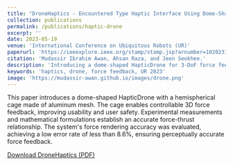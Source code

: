 ```yaml
---
title: "DroneHaptics - Encountered Type Haptic Interface Using Dome-Shaped Drone for 3-DoF Force Feedback"
collection: publications
permalink: /publications/haptic-drone
excerpt: ''
date: 2023-05-19
venue: 'International Conference on Ubiquitous Robots (UR)'
paperurl: 'https://ieeexplore.ieee.org/stamp/stamp.jsp?arnumber=10202318'
citation: 'Mudassir Ibrahim Awan, Ahsan Raza, and Jeon Seokhee.'
description: 'Introducing a dome-shaped HapticDrone for 3-DoF force feedback using a hemispherical aluminum mesh cage.'
keywords: 'haptics, drone, force feedback, UR 2023'
image: 'https://mudassir-awan.github.io/images/drone.png'
---
```


This paper introduces a dome-shaped HapticDrone with a hemispherical cage made of aluminum mesh. The cage enables controllable 3D force feedback, improving usability and user safety. Experimental measurements and mathematical formulations establish an accurate force-thrust relationship. The system's force rendering accuracy was evaluated, achieving a low error rate of less than 8.6%, ensuring perceptually accurate force feedback.

[Download DroneHaptics (PDF)](http://mudassir-awan.github.io/files/haptic-drone.pdf)

<script type="application/ld+json">
{
  "@context": "https://schema.org",
  "@type": "ScholarlyArticle",
  "name": "DroneHaptics - Encountered Type Haptic Interface Using Dome-Shaped Drone for 3-DoF Force Feedback",
  "author": [
    {
      "@type": "Person",
      "name": "Mudassir Ibrahim Awan",
      "url": "https://scholar.google.com/citations?user=VCllBHIAAAAJ&hl=en"
    },
    {
      "@type": "Person",
      "name": "Ahsan Raza",
      "url": "https://github.com/ahsan-raza"  # Add the appropriate URL if you have one
    },
    {
      "@type": "Person",
      "name": "Jeon Seokhee",
      "url": "https://scholar.google.com/citations?user=LBKIIU8AAAAJ&hl=en"
    }
  ],
  "datePublished": "2023-05-19T00:00:00+00:00",
  "publisher": {
    "@type": "Organization",
    "name": "International Conference on Ubiquitous Robots (UR)"
  },
  "inLanguage": "en",
  "headline": "DroneHaptics - Encountered Type Haptic Interface Using Dome-Shaped Drone for 3-DoF Force Feedback",
  "url": "https://mudassir-awan.github.io/publications/haptic-drone",
  "image": "https://mudassir-awan.github.io/images/drone.png",
  "citation": "Mudassir Ibrahim Awan, Ahsan Raza, and Jeon Seokhee. Published in International Conference on Ubiquitous Robots (UR), 2023.",
  "description": "This paper introduces a dome-shaped HapticDrone for 3-DoF force feedback using a hemispherical aluminum mesh cage. The system’s force rendering accuracy achieved a low error rate of less than 8.6%."
}
</script>
